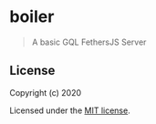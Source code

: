 # boiler

> A basic GQL FethersJS Server

## License

Copyright (c) 2020

Licensed under the [MIT license](LICENSE).
